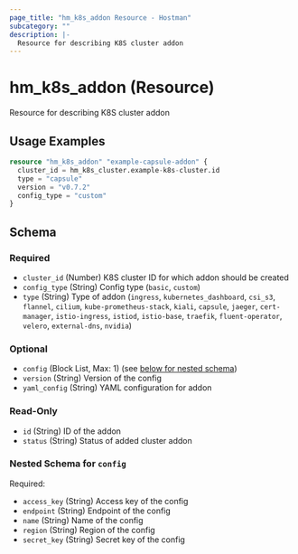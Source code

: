 ```yaml
---
page_title: "hm_k8s_addon Resource - Hostman"
subcategory: ""
description: |-
  Resource for describing K8S cluster addon
---
```


# hm_k8s_addon (Resource)

Resource for describing K8S cluster addon

## Usage Examples

```terraform
resource "hm_k8s_addon" "example-capsule-addon" {
  cluster_id = hm_k8s_cluster.example-k8s-cluster.id
  type = "capsule"
  version = "v0.7.2"
  config_type = "custom"
}
```
<!-- schema generated by tfplugindocs -->
## Schema

### Required

- `cluster_id` (Number) K8S cluster ID for which addon should be created
- `config_type` (String) Config type (`basic`, `custom`)
- `type` (String) Type of addon (`ingress`, `kubernetes_dashboard`, `csi_s3`, `flannel`, `cilium`, `kube-prometheus-stack`, `kiali`, `capsule`, `jaeger`, `cert-manager`, `istio-ingress`, `istiod`, `istio-base`, `traefik`, `fluent-operator`, `velero`, `external-dns`, `nvidia`)

### Optional

- `config` (Block List, Max: 1) (see [below for nested schema](#nestedblock--config))
- `version` (String) Version of the config
- `yaml_config` (String) YAML configuration for addon

### Read-Only

- `id` (String) ID of the addon
- `status` (String) Status of added cluster addon

<a id="nestedblock--config"></a>
### Nested Schema for `config`

Required:

- `access_key` (String) Access key of the config
- `endpoint` (String) Endpoint of the config
- `name` (String) Name of the config
- `region` (String) Region of the config
- `secret_key` (String) Secret key of the config

